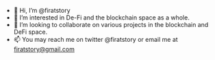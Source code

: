 - 👋 Hi, I’m @firatstory
- 👀 I’m interested in De-Fi and the blockchain space as a whole.
- 💞️ I’m looking to collaborate on various projects in the blockchain and DeFi space.
- 📫 You may reach me on twitter @firatstory or email me at firatstory@gmail.com
